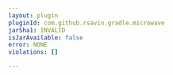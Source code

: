 ```yaml
---
layout: plugin
pluginId: com.github.rsavin.gradle.microwave
jarSha1: INVALID
isJarAvailable: false
error: NONE
violations: []

---
```

